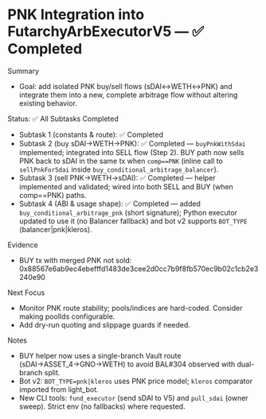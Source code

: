 # PNK Integration into FutarchyArbExecutorV5 — ✅ Completed

Summary
- Goal: add isolated PNK buy/sell flows (sDAI↔WETH↔PNK) and integrate them into a new, complete arbitrage flow without altering existing behavior.

Status: ✅ All Subtasks Completed
- Subtask 1 (constants & route): ✅ Completed
- Subtask 2 (buy sDAI→WETH→PNK): ✅ Completed — `buyPnkWithSdai` implemented; integrated into SELL flow (Step 2). BUY path now sells PNK back to sDAI in the same tx when `comp==PNK` (inline call to `sellPnkForSdai` inside `buy_conditional_arbitrage_balancer`).
- Subtask 3 (sell PNK→WETH→sDAI): ✅ Completed — helper implemented and validated; wired into both SELL and BUY (when comp==PNK) paths.
- Subtask 4 (ABI & usage shape): ✅ Completed — added `buy_conditional_arbitrage_pnk` (short signature); Python executor updated to use it (no Balancer fallback) and bot v2 supports `BOT_TYPE` (balancer|pnk|kleros).

Evidence
- BUY tx with merged PNK not sold: 0x88567e6ab9ec4ebefffd1483de3cee2d0cc7b9f8fb570ec9b02c1cb2e3240e90

Next Focus
- Monitor PNK route stability; pools/indices are hard-coded. Consider making poolIds configurable.
- Add dry-run quoting and slippage guards if needed.

Notes
- BUY helper now uses a single-branch Vault route (sDAI→ASSET_4→GNO→WETH) to avoid BAL#304 observed with dual-branch split.
- Bot v2: `BOT_TYPE=pnk|kleros` uses PNK price model; `kleros` comparator imported from light_bot.
- New CLI tools: `fund_executor` (send sDAI to V5) and `pull_sdai` (owner sweep). Strict env (no fallbacks) where requested.

